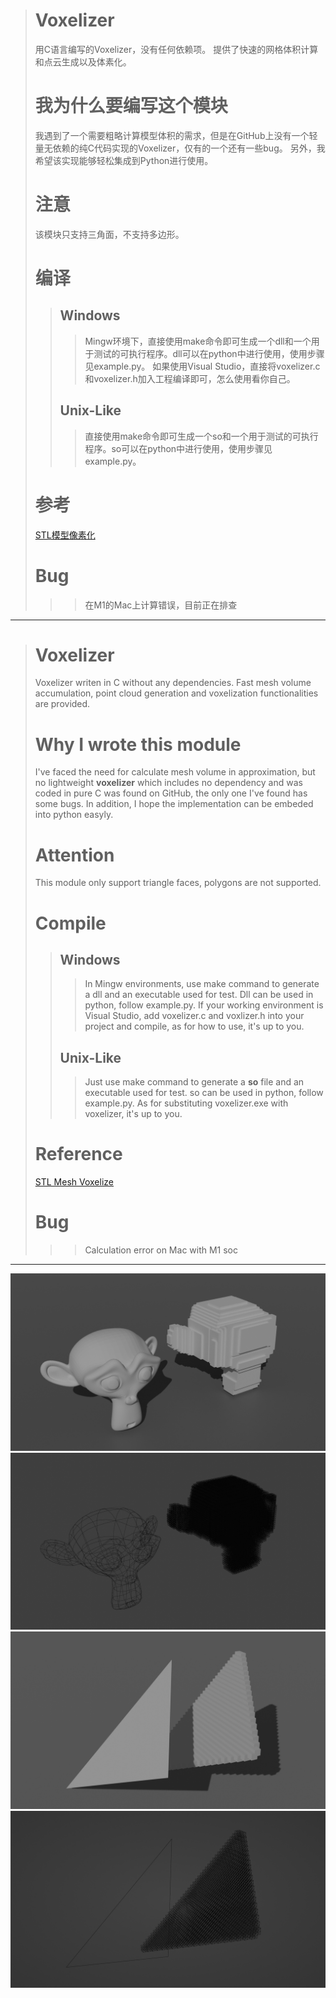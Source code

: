 > # Voxelizer
> 用C语言编写的Voxelizer，没有任何依赖项。
> 提供了快速的网格体积计算和点云生成以及体素化。
> # 我为什么要编写这个模块
> 我遇到了一个需要粗略计算模型体积的需求，但是在GitHub上没有一个轻量无依赖的纯C代码实现的Voxelizer，仅有的一个还有一些bug。
> 另外，我希望该实现能够轻松集成到Python进行使用。 
> # 注意
> 该模块只支持三角面，不支持多边形。
> # 编译
>> ## Windows
>>> Mingw环境下，直接使用make命令即可生成一个dll和一个用于测试的可执行程序。dll可以在python中进行使用，使用步骤见example.py。
>>> 如果使用Visual Studio，直接将voxelizer.c和voxelizer.h加入工程编译即可，怎么使用看你自己。
>> ## Unix-Like
>>> 直接使用make命令即可生成一个so和一个用于测试的可执行程序。so可以在python中进行使用，使用步骤见example.py。
> # 参考
> [STL模型像素化](https://zhuanlan.zhihu.com/p/410306876)
> # Bug
>>> 在M1的Mac上计算错误，目前正在排查

---

> # Voxelizer
> Voxelizer writen in C without any dependencies.
> Fast mesh volume accumulation, point cloud generation and voxelization functionalities are provided. 
> # Why I wrote this module
> I've faced the need for calculate mesh volume in approximation, but no lightweight **voxelizer** which includes no dependency and was coded in pure C was found on GitHub, the only one I've found has some bugs. 
> In addition, I hope the implementation can be embeded into python easyly.
> # Attention
> This module only support triangle faces, polygons are not supported.
> # Compile
>> ## Windows
>>> In Mingw environments, use make command to generate a dll and an executable used for test. Dll can be used in python, follow example.py.
>>> If your working environment is Visual Studio, add voxelizer.c and voxlizer.h into your project and compile, as for how to use, it's up to you.
>> ## Unix-Like
>>> Just use make command to generate a **so** file and an executable used for test. so can be used in python, follow example.py.
>>> As for substituting voxelizer.exe with voxelizer, it's up to you.
> # Reference
> [STL Mesh Voxelize](https://zhuanlan.zhihu.com/p/410306876)
> # Bug
>>> Calculation error on Mac with M1 soc

---

![img1](img/img1.png)
![img2](img/img2.png)
![img3](img/img3.png)
![img4](img/img4.png)
